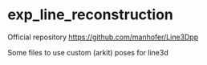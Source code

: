 # exp_line_reconstruction

Official repository https://github.com/manhofer/Line3Dpp

Some files to use custom (arkit) poses for line3d
